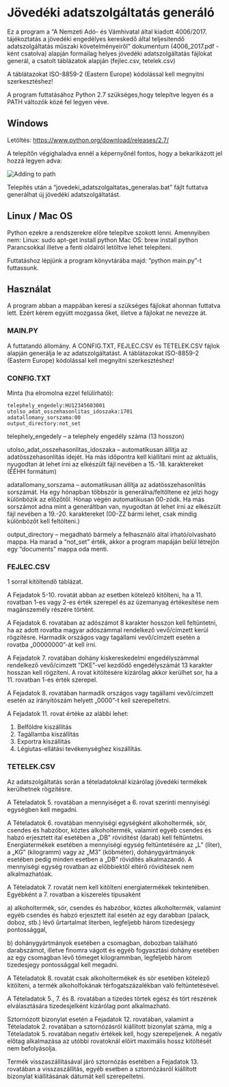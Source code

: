 # Jövedéki adatszolgáltatás generáló
Ez a program a “A Nemzeti Adó- és Vámhivatal által kiadott 4006/2017. tájékoztatás a jövedéki engedélyes kereskedő által teljesítendő adatszolgáltatás műszaki követelményeiről” dokumentum (4006_2017.pdf -ként csatolva) alapján formailag helyes jövedéki adatszolgáltatás fájlokat generál, a csatolt táblázatok alapján (fejlec.csv, tetelek.csv)

A táblátazokat ISO-8859-2 (Eastern Europe) kódolással kell megnyitni szerkesztéshez!

A program futtatásához Python 2.7 szükséges,hogy telepítve legyen és a PATH változók közé fel legyen véve.

## Windows 

Letöltés:
https://www.python.org/download/releases/2.7/

A telepítőn végighaladva ennél a képernyőnél fontos, hogy a bekarikázott jel hozzá legyen adva:

![Adding to path](https://realpython.com/learn/python-first-steps/images/msi_install_path.png)

Telepítés után a “jovedeki_adatszolgaltatas_generalas.bat” fájlt futtatva generálhat új jövedéki adatszolgáltatást.

## Linux / Mac OS

Python ezekre a rendszerekre előre telepítve szokott lenni. Amennyiben nem:
Linux: sudo apt-get install python
Mac OS: brew install python
Parancsokkal illetve a fenti oldalról letöltve lehet telepíteni.

Futtatáshoz lépjünk a program könyvtárába majd: “python main.py”-t futtassunk. 

## Használat 
A program abban a mappában keresi a szükséges fájlokat ahonnan futtatva lett. Ezért kérem együtt mozgassa őket, illetve a fájlokat ne nevezze át.

### MAIN.PY
A futtatandó állomány. A CONFIG.TXT, FEJLEC.CSV és TETELEK.CSV fájlok alapján generálja le az adatszolgáltatást. A táblátazokat ISO-8859-2 (Eastern Europe) kódolással kell megnyitni szerkesztéshez!

### CONFIG.TXT
Minta (ha elromolna ezzel felülírható):

	telephely_engedely:HU12345603001
	utolso_adat_osszehasonlitas_idoszaka:1701
	adatallomany_sorszama:00
	output_directory:not_set

telephely_engedely – a telephely engedély száma (13 hosszon)

utolso_adat_osszehasonlitas_idoszaka – automatikusan állítja az adatösszehasonlítás idejét. Ha más időpontra kell kiállítani mint az aktuális, nyugodtan át lehet írni az elkészült fájl nevében a 15.-18. karaktereket (ÉÉHH formátum)

adatallomany_sorszama – automatikusan állítja az adatösszehasonlítás sorszámát. Ha egy hónapban többször is generálna/feltöltene ez jelzi hogy különbözik az előzőtől. Hónap végén automatikusan 00-zódk. Ha más sorszámot adna mint a generáltban van, nyugodtan át lehet írni az elkészült fájl nevében a 19.-20. karaktereket (00-ZZ bármi lehet, csak mindig különbözőt kell feltölteni.)

output_directory – megadható bármely a felhasználó által írható/olvasható mappa. Ha marad a “not_set” érték, akkor a program mapáján belül létrejön egy “documents” mappa oda menti.

### FEJLEC.CSV
1 sorral kitöltendő táblázat. 

A Fejadatok 5-10. rovatát abban az esetben kötelező kitölteni, ha a 11. rovatban 1-es vagy 2-es érték szerepel és az üzemanyag értékesítése nem magánszemély részére történt.

A Fejadatok 6. rovatában az adószámot 8 karakter hosszon kell feltüntetni, ha az adott rovatba magyar adószámmal rendelkező vevő/címzett kerül rögzítésre. Harmadik országos vagy tagállami vevő/címzett esetén a rovatba „00000000”-át kell írni.

A Fejadatok 7. rovatában dohány kiskereskedelmi engedélyszámmal rendelkező vevő/címzett ”DKE”-vel kezdődő engedélyszámát 13 karakter hosszan kell rögzíteni. A rovat kitöltésére kizárólag akkor kerülhet sor, ha a 11. rovatban 1-es érték szerepel.

A Fejadatok 8. rovatában harmadik országos vagy tagállami vevő/címzett esetén az irányítószám helyett „0000”-t kell szerepeltetni.

A Fejadatok 11. rovat értéke az alábbi lehet:

1. Belföldre kiszállítás
2. Tagállamba kiszállítás
3. Exportra kiszállítás
4. Légiutas-ellátási tevékenységhez kiszállítás.

### TETELEK.CSV
Az adatszolgáltatás során a tételadatoknál kizárólag jövedéki termékek kerülhetnek rögzítésre.

A Tételadatok 5. rovatában a mennyiséget a 6. rovat szerinti mennyiségi egységben kell megadni.

A Tételadatok 6. rovatában mennyiségi egységként alkoholtermék, sör, csendes és habzóbor, köztes alkoholtermék, valamint egyéb csendes és habzó erjesztett ital esetében a „DB” rövidítést (darab) kell feltüntetni. Energiatermékek esetében a mennyiségi egység feltüntetésére az „L” (liter), a „KG” (kilogramm) vagy az „M3” (köbméter), dohánygyártmányok esetében pedig minden esetben a „DB” rövidítés alkalmazandó. A mennyiségi egység rovatban az előbbiektől eltérő rövidítések nem alkalmazhatóak.

A Tételadatok 7. rovatát nem kell kitölteni energiatermékek tekintetében. Egyébként a 7. rovatban a kiszerelés típusaként

a) alkoholtermék, sör, csendes és habzóbor, köztes alkoholtermék, valamint egyéb csendes és habzó erjesztett ital esetén az egy darabban (palack, doboz, stb.) lévő űrtartalmat literben, legfeljebb három tizedesjegy pontossággal,

b) dohánygyártmányok esetében a csomagban, dobozban található darabszámot,     illetve finomra vágott és egyéb fogyasztási dohány esetében az egy csomagban lévő tömeget kilogrammban, legfeljebb három tizedesjegy pontossággal kell megadni.

A Tételadatok 8. rovatát csak alkoholtermékek és sör esetében kötelező kitölteni, a termék alkoholfokának térfogatszázalékban való feltüntetésével.

A Tételadatok 5., 7. és 8. rovatában a tizedes törtek egész és tört részének elválasztására tizedesjelként kizárólag pont alkalmazható.

Sztornózott bizonylat esetén a Fejadatok 12. rovatában, valamint a Tételadatok 2. rovatában a sztornózásról kiállított bizonylat száma, míg a Tételadatok 5. rovatában negatív értékek kell, hogy szerepeljenek. A negatív előtag alkalmazása az utóbbi rovatoknál előírt maximális hossz kitöltését nem befolyásolja.

Termék visszaszállításával járó sztornózás esetében a Fejadatok 13. rovatában a visszaszállítás, egyéb esetben a sztornózásról kiállított bizonylat kiállításának dátumát kell szerepeltetni.
